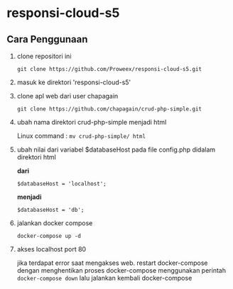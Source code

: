 # responsi-cloud-s5

## Cara Penggunaan
1. clone repositori ini
    
    ``git clone https://github.com/Proweex/responsi-cloud-s5.git``
2. masuk ke direktori 'responsi-cloud-s5'
3. clone apl web dari user chapagain
    
    ``git clone https://github.com/chapagain/crud-php-simple.git``
4. ubah nama direktori crud-php-simple menjadi html
    
    Linux command : ``mv crud-php-simple/ html``
5. ubah nilai dari variabel $databaseHost pada file config.php didalam direktori html

    **dari**

    ```$databaseHost = 'localhost';```

    **menjadi**

    ```$databaseHost = 'db';```

6. jalankan docker compose

    ``docker-compose up -d``

7. akses localhost port 80

    jika terdapat error saat mengakses web. restart docker-compose dengan menghentikan proses docker-compose menggunakan perintah ``docker-compose down`` lalu jalankan kembali docker-compose
